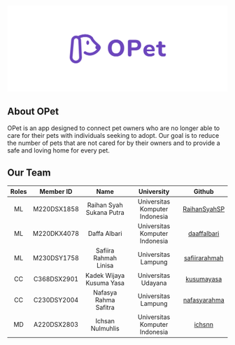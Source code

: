 <img src="https://raw.githubusercontent.com/C23-PS008/.github/main/OPet%20Banner.png" alt="opet-banner"/>

## About OPet

OPet is an app designed to connect pet owners who are no longer able to care for their pets with individuals seeking to adopt. Our goal is to reduce the number of pets that are not cared for by their owners and to provide a safe and loving home for every pet.

## Our Team

|Roles | Member ID   | Name     | University | Github |
|:----:|:-----------:|:--------:|:------------:|:-------:|
|ML    | M220DSX1858 | Raihan Syah Sukana Putra | Universitas Komputer Indonesia | [RaihanSyahSP](https://github.com/RaihanSyahSP) |
|ML    | M220DKX4078 | Daffa Albari | Universitas Komputer Indonesia | [daaffalbari](https://github.com/daaffalbari) |
|ML    | M230DSY1758 | Safiira Rahmah Linisa | Universitas Lampung | [safiirarahmah](https://github.com/safiirarahmah) |
|CC    | C368DSX2901 | Kadek Wijaya Kusuma Yasa | Universitas Udayana | [kusumayasa](https://github.com/kusumayasa) |
|CC    | C230DSY2004 | Nafasya Rahma Safitra  | Universitas Lampung | [nafasyarahma](https://github.com/nafasyarahma) |
|MD    | A220DSX2803 | Ichsan Nulmuhlis | Universitas Komputer Indonesia | [ichsnn](https://github.com/ichsnn) |

<!--

**Here are some ideas to get you started:**

🙋‍♀️ A short introduction - what is your organization all about?
🌈 Contribution guidelines - how can the community get involved?
👩‍💻 Useful resources - where can the community find your docs? Is there anything else the community should know?
🍿 Fun facts - what does your team eat for breakfast?
🧙 Remember, you can do mighty things with the power of [Markdown](https://docs.github.com/github/writing-on-github/getting-started-with-writing-and-formatting-on-github/basic-writing-and-formatting-syntax)
-->
